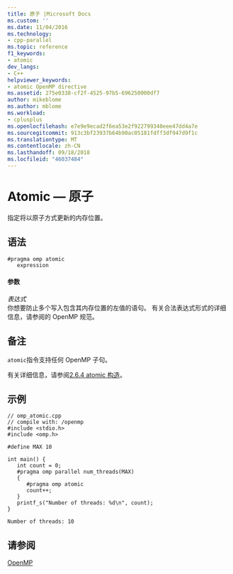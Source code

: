 ```yaml
---
title: 原子 |Microsoft Docs
ms.custom: ''
ms.date: 11/04/2016
ms.technology:
- cpp-parallel
ms.topic: reference
f1_keywords:
- atomic
dev_langs:
- C++
helpviewer_keywords:
- atomic OpenMP directive
ms.assetid: 275e0338-cf2f-4525-97b5-696250000df7
author: mikeblome
ms.author: mblome
ms.workload:
- cplusplus
ms.openlocfilehash: e7e9e9ecad2f6ea53e2f922799340eee47dd4a7e
ms.sourcegitcommit: 913c3bf23937b64b90ac05181fdff3df947d9f1c
ms.translationtype: MT
ms.contentlocale: zh-CN
ms.lasthandoff: 09/18/2018
ms.locfileid: "46037484"
---
```

# <a name="atomic"></a>Atomic — 原子
指定将以原子方式更新的内存位置。  
  
## <a name="syntax"></a>语法  
  
```  
#pragma omp atomic  
   expression  
```  
  
#### <a name="parameters"></a>参数  
*表达式*<br/>
你想要防止多个写入包含其内存位置的左值的语句。 有关合法表达式形式的详细信息，请参阅的 OpenMP 规范。  
  
## <a name="remarks"></a>备注  
 `atomic`指令支持任何 OpenMP 子句。  
  
 有关详细信息，请参阅[2.6.4 atomic 构造](../../../parallel/openmp/2-6-4-atomic-construct.md)。  
  
## <a name="example"></a>示例  
  
```  
// omp_atomic.cpp  
// compile with: /openmp   
#include <stdio.h>  
#include <omp.h>  
  
#define MAX 10  
  
int main() {  
   int count = 0;  
   #pragma omp parallel num_threads(MAX)  
   {  
      #pragma omp atomic  
      count++;  
   }  
   printf_s("Number of threads: %d\n", count);  
}  
```  
  
```Output  
Number of threads: 10  
```  
  
## <a name="see-also"></a>请参阅  
 [OpenMP](../../../parallel/openmp/openmp-in-visual-cpp.md)